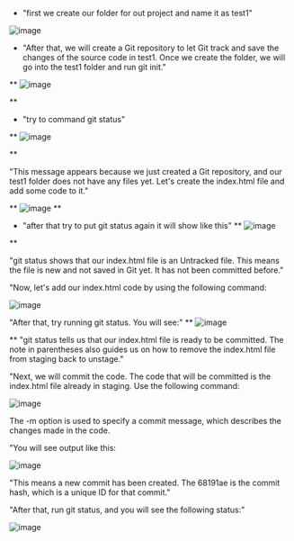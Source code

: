- "first we create our folder for out project and name it as test1"

![image](https://github.com/user-attachments/assets/571b4bda-0b3e-4edc-8d4e-c4c42375473d)


- "After that, we will create a Git repository to let Git track and save the changes of the source code in test1. Once we create the folder, we will go into the test1 folder and run git init."

**
![image](https://github.com/user-attachments/assets/cd11fbae-e343-48ea-b3ec-e728fb83cff4)


**

- "try to command git status"

**
![image](https://github.com/user-attachments/assets/2816dc38-a355-42e2-a062-adf37f5cc675)

**

"This message appears because we just created a Git repository, and our test1 folder does not have any files yet. Let's create the index.html file and add some code to it."

** ![image](https://github.com/user-attachments/assets/629b07e7-69c9-4617-b160-2434e49dd4f0)
 **


- "after that try to put git status again it will show like this"
**
![image](https://github.com/user-attachments/assets/e76e83b1-4f5a-4015-b1c2-42e461e8ea93)

**

"git status shows that our index.html file is an Untracked file. This means the file is new and not saved in Git yet. It has not been committed before."

"Now, let's add our index.html code by using the following command:


![image](https://github.com/user-attachments/assets/84e11f4f-df24-4f44-9eea-84d141f5ab37)


"After that, try running git status. You will see:"
**
![image](https://github.com/user-attachments/assets/3e0f7532-556a-440c-8b32-430a5a48bf84)

**
"git status tells us that our index.html file is ready to be committed. The note in parentheses also guides us on how to remove the index.html file from staging back to unstage."

"Next, we will commit the code. The code that will be committed is the index.html file already in staging. Use the following command:

![image](https://github.com/user-attachments/assets/6fa2df65-8b07-4241-ad37-65ebf6703491)

The -m option is used to specify a commit message, which describes the changes made in the code.

"You will see output like this:

![image](https://github.com/user-attachments/assets/c37f9064-3ce8-49fc-a3e6-30cc509fb300)


"This means a new commit has been created. The 68191ae is the commit hash, which is a unique ID for that commit."

"After that, run git status, and you will see the following status:"

![image](https://github.com/user-attachments/assets/4fd059a7-a4a0-4729-bbc7-b9b531f88f99)



